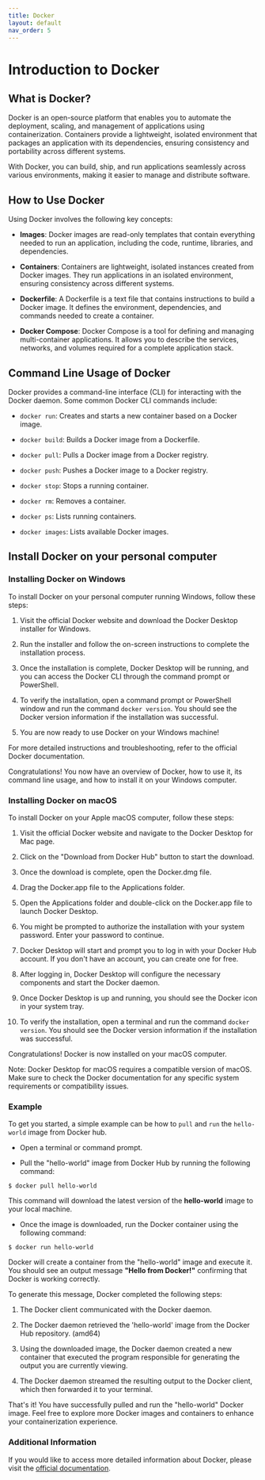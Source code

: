 ```yaml
---
title: Docker
layout: default
nav_order: 5
---
```


# Introduction to Docker

## What is Docker?
Docker is an open-source platform that enables you to automate the deployment, scaling, and management of applications using containerization. Containers provide a lightweight, isolated environment that packages an application with its dependencies, ensuring consistency and portability across different systems.

With Docker, you can build, ship, and run applications seamlessly across various environments, making it easier to manage and distribute software.

## How to Use Docker
Using Docker involves the following key concepts:

- **Images**: Docker images are read-only templates that contain everything needed to run an application, including the code, runtime, libraries, and dependencies.

- **Containers**: Containers are lightweight, isolated instances created from Docker images. They run applications in an isolated environment, ensuring consistency across different systems.

- **Dockerfile**: A Dockerfile is a text file that contains instructions to build a Docker image. It defines the environment, dependencies, and commands needed to create a container.

- **Docker Compose**: Docker Compose is a tool for defining and managing multi-container applications. It allows you to describe the services, networks, and volumes required for a complete application stack.

## Command Line Usage of Docker
Docker provides a command-line interface (CLI) for interacting with the Docker daemon. Some common Docker CLI commands include:

- `docker run`: Creates and starts a new container based on a Docker image.

- `docker build`: Builds a Docker image from a Dockerfile.

- `docker pull`: Pulls a Docker image from a Docker registry.

- `docker push`: Pushes a Docker image to a Docker registry.

- `docker stop`: Stops a running container.

- `docker rm`: Removes a container.

- `docker ps`: Lists running containers.

- `docker images`: Lists available Docker images.

## Install Docker on your personal computer

### Installing Docker on Windows
To install Docker on your personal computer running Windows, follow these steps:

1. Visit the official Docker website and download the Docker Desktop installer for Windows.

2. Run the installer and follow the on-screen instructions to complete the installation process.

3. Once the installation is complete, Docker Desktop will be running, and you can access the Docker CLI through the command prompt or PowerShell.

4. To verify the installation, open a command prompt or PowerShell window and run the command `docker version`. You should see the Docker version information if the installation was successful.

5. You are now ready to use Docker on your Windows machine!

For more detailed instructions and troubleshooting, refer to the official Docker documentation.

Congratulations! You now have an overview of Docker, how to use it, its command line usage, and how to install it on your Windows computer.

### Installing Docker on macOS

To install Docker on your Apple macOS computer, follow these steps:

1. Visit the official Docker website and navigate to the Docker Desktop for Mac page.

2. Click on the "Download from Docker Hub" button to start the download.

3. Once the download is complete, open the Docker.dmg file.

4. Drag the Docker.app file to the Applications folder.

5. Open the Applications folder and double-click on the Docker.app file to launch Docker Desktop.

6. You might be prompted to authorize the installation with your system password. Enter your password to continue.

7. Docker Desktop will start and prompt you to log in with your Docker Hub account. If you don't have an account, you can create one for free.

8. After logging in, Docker Desktop will configure the necessary components and start the Docker daemon.

9. Once Docker Desktop is up and running, you should see the Docker icon in your system tray.

10. To verify the installation, open a terminal and run the command `docker version`. You should see the Docker version information if the installation was successful.

Congratulations! Docker is now installed on your macOS computer.

Note: Docker Desktop for macOS requires a compatible version of macOS. Make sure to check the Docker documentation for any specific system requirements or compatibility issues.

### Example
To get you started, a simple example can be how to `pull` and `run` the `hello-world` image from Docker hub.

* Open a terminal or command prompt.

* Pull the "hello-world" image from Docker Hub by running the following command:

````````
$ docker pull hello-world
````````

This command will download the latest version of the **hello-world** image to your local machine.

* Once the image is downloaded, run the Docker container using the following command:

````````
$ docker run hello-world
````````

Docker will create a container from the "hello-world" image and execute it. You should see an output message **"Hello from Docker!"** confirming that Docker is working correctly.

To generate this message, Docker completed the following steps:
 
 1. The Docker client communicated with the Docker daemon.
 
 2. The Docker daemon retrieved the 'hello-world' image from the Docker Hub repository. (amd64)
 
 3. Using the downloaded image, the Docker daemon created a new container that executed the program responsible for generating the output you are currently viewing.
 
 4. The Docker daemon streamed the resulting output to the Docker client, which then forwarded it to your terminal.

That's it! You have successfully pulled and run the "hello-world" Docker image. Feel free to explore more Docker images and containers to enhance your containerization experience.

### Additional Information

If you would like to access more detailed information about Docker, please visit the [official documentation](https://docs.docker.com/).
